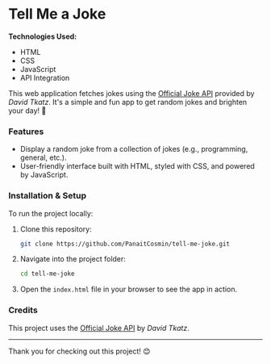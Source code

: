 # Tell Me a Joke

**Technologies Used:**  
- HTML  
- CSS  
- JavaScript  
- API Integration  

This web application fetches jokes using the [Official Joke API](https://github.com/15Dkatz/official_joke_api) provided by *David Tkatz*. It's a simple and fun app to get random jokes and brighten your day! 🎉

### Features
- Display a random joke from a collection of jokes (e.g., programming, general, etc.).
- User-friendly interface built with HTML, styled with CSS, and powered by JavaScript.

### Installation & Setup
To run the project locally:
1. Clone this repository:
    ```bash
    git clone https://github.com/PanaitCosmin/tell-me-joke.git
    ```
2. Navigate into the project folder:
    ```bash
    cd tell-me-joke
    ```
3. Open the `index.html` file in your browser to see the app in action.

### Credits
This project uses the [Official Joke API](https://github.com/15Dkatz/official_joke_api) by *David Tkatz*.

---

Thank you for checking out this project! 😊
